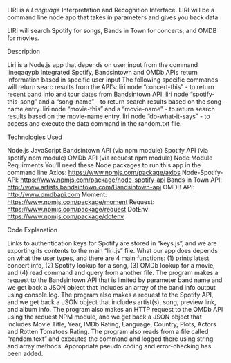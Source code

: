 <!-- 1. Clearly state the problem the app is trying to solve (i.e. what is it doing and why)
2. Give a high-level overview of how the app is organized
3. Give start-to-finish instructions on how to run the app
4. Include screenshots, gifs or videos of the app functioning
5. Contain a link to a deployed version of the app
6. Clearly list the technologies used in the app
7. State your role in the app development

Because screenshots (and well-written READMEs) are extremely important in the context of GitHub, this will be part of the grading in this assignment.

If you haven't written a markdown file yet, [click here for a rundown](https://guides.github.com/features/mastering-markdown/), or just take a look at the raw file of these instructions. -->



LIRI is a _Language_ Interpretation and Recognition Interface. LIRI will be a command line node app that takes in parameters and gives you back data.

LIRI will search Spotify for songs, Bands in Town for concerts, and OMDB for movies.

Description

Liri is a Node.js app that depends on user input from the command lineqaqypb
Integrated Spotify, Bandsintown and OMDb APIs return information based in specific user input
The following specific commands will return searc results from the API’s:
liri node “concert-this” - to return recent band info and tour dates from Bandsintown API.
liri node “spotify-this-song” and a “song-name” - to return search results based on the song-name entry.
liri node “movie-this” and a “movie-name” - to return search results based on the movie-name entry.
liri node “do-what-it-says” - to access and execute the data command in the random.txt file.

Technologies Used

Node.js
JavaScript
Bandsintown API (via npm module)
Spotify API (via spotify npm module)
OMDb API (via request npm module)
Node Module Requirments
You’ll need these Node packages to run this app in the command line
Axios: https://www.npmjs.com/package/axios
Node-Spotify-API: https://www.npmjs.com/package/node-spotify-api
Bands in Town API: http://www.artists.bandsintown.com/Bandsintown-api
OMDB API: http://www.omdbapi.com
Moment: https://www.npmjs.com/package/moment
Request: https://www.npmjs.com/package/request
DotEnv: https://www.npmjs.com/package/dotenv

Code Explanation

Links to authentication keys for Spotify are stored in “keys.js”, and we are exporting its contents to the main “liri.js” file.
What our app does depends on what the user types, and there are 4 main functions: (1) prints latest concert info, (2) Spotify lookup for a song, (3) OMDb lookup for a movie, and (4) read command and query from another file.
The program makes a request to the Bandsintown API that is limited by parameter band name and we get back a JSON object that includes an array of the band info output using console.log.
The program also makes a request to the Spotify API, and we get back a JSON object that includes artist(s), song, preview link, and album info.
The program also makes an HTTP request to the OMDb API using the request NPM module, and we get back a JSON object that includes Movie Title, Year, IMDb Rating, Language, Country, Plots, Actors and Rotten Tomatoes Rating.
The program also reads from a file called “random.text” and executes the command and logged there using string and array methods.
Appropriate pseudo coding and error-checking has been added.

